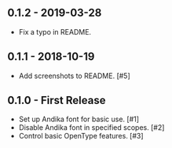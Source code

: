 ## 0.1.2 - 2019-03-28
  * Fix a typo in README.

## 0.1.1 - 2018-10-19
  * Add screenshots to README. [#5]

## 0.1.0 - First Release
  * Set up Andika font for basic use. [#1]
  * Disable Andika font in specified scopes. [#2]
  * Control basic OpenType features. [#3]
